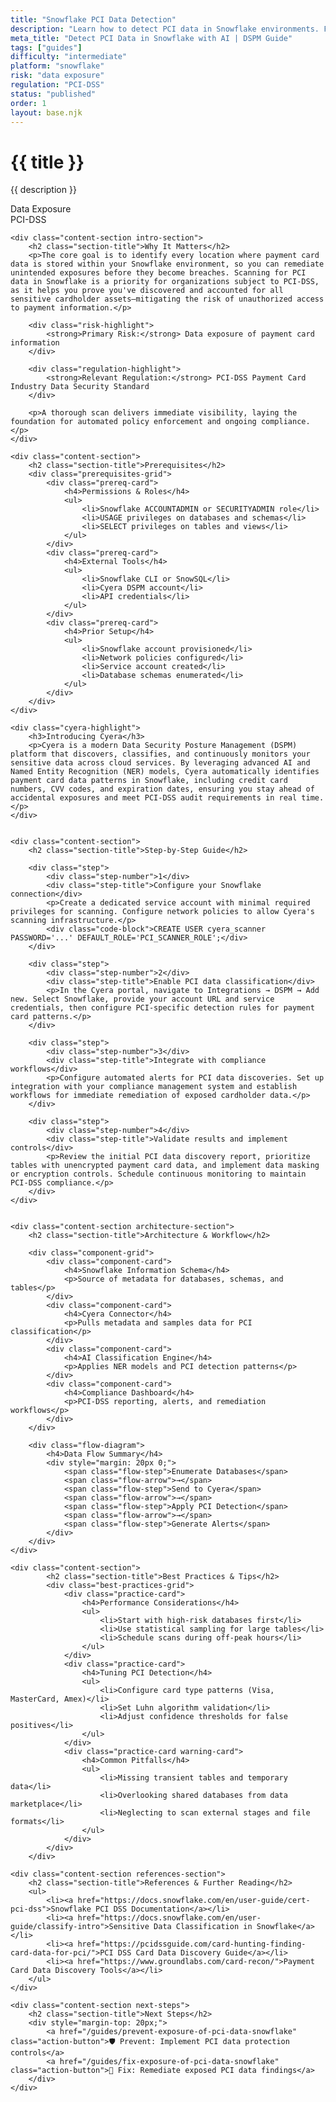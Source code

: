 ```yaml
---
title: "Snowflake PCI Data Detection"
description: "Learn how to detect PCI data in Snowflake environments. Follow step-by-step guidance for PCI-DSS compliance."
meta_title: "Detect PCI Data in Snowflake with AI | DSPM Guide"
tags: ["guides"]
difficulty: "intermediate"
platform: "snowflake"
risk: "data exposure"
regulation: "PCI-DSS"
status: "published"
order: 1
layout: base.njk
---
```


<div class="container">
    <div class="header">
        <h1>{{ title }}</h1>
        <p>{{ description }}</p>
        <div class="badge">Data Exposure</div>
        <div class="badge regulation">PCI-DSS</div>
    </div>

    <div class="content-section intro-section">
        <h2 class="section-title">Why It Matters</h2>
        <p>The core goal is to identify every location where payment card data is stored within your Snowflake environment, so you can remediate unintended exposures before they become breaches. Scanning for PCI data in Snowflake is a priority for organizations subject to PCI-DSS, as it helps you prove you've discovered and accounted for all sensitive cardholder assets—mitigating the risk of unauthorized access to payment information.</p>
        
        <div class="risk-highlight">
            <strong>Primary Risk:</strong> Data exposure of payment card information
        </div>
        
        <div class="regulation-highlight">
            <strong>Relevant Regulation:</strong> PCI-DSS Payment Card Industry Data Security Standard
        </div>
        
        <p>A thorough scan delivers immediate visibility, laying the foundation for automated policy enforcement and ongoing compliance.</p>
    </div>

    <div class="content-section">
        <h2 class="section-title">Prerequisites</h2>
        <div class="prerequisites-grid">
            <div class="prereq-card">
                <h4>Permissions & Roles</h4>
                <ul>
                    <li>Snowflake ACCOUNTADMIN or SECURITYADMIN role</li>
                    <li>USAGE privileges on databases and schemas</li>
                    <li>SELECT privileges on tables and views</li>
                </ul>
            </div>
            <div class="prereq-card">
                <h4>External Tools</h4>
                <ul>
                    <li>Snowflake CLI or SnowSQL</li>
                    <li>Cyera DSPM account</li>
                    <li>API credentials</li>
                </ul>
            </div>
            <div class="prereq-card">
                <h4>Prior Setup</h4>
                <ul>
                    <li>Snowflake account provisioned</li>
                    <li>Network policies configured</li>
                    <li>Service account created</li>
                    <li>Database schemas enumerated</li>
                </ul>
            </div>
        </div>
    </div>
	
    <div class="cyera-highlight">
        <h3>Introducing Cyera</h3>
        <p>Cyera is a modern Data Security Posture Management (DSPM) platform that discovers, classifies, and continuously monitors your sensitive data across cloud services. By leveraging advanced AI and Named Entity Recognition (NER) models, Cyera automatically identifies payment card data patterns in Snowflake, including credit card numbers, CVV codes, and expiration dates, ensuring you stay ahead of accidental exposures and meet PCI-DSS audit requirements in real time.</p>
    </div>
	

    <div class="content-section">
        <h2 class="section-title">Step-by-Step Guide</h2>
        
        <div class="step">
            <div class="step-number">1</div>
            <div class="step-title">Configure your Snowflake connection</div>
            <p>Create a dedicated service account with minimal required privileges for scanning. Configure network policies to allow Cyera's scanning infrastructure.</p>
            <div class="code-block">CREATE USER cyera_scanner PASSWORD='...' DEFAULT_ROLE='PCI_SCANNER_ROLE';</div>
        </div>

        <div class="step">
            <div class="step-number">2</div>
            <div class="step-title">Enable PCI data classification</div>
            <p>In the Cyera portal, navigate to Integrations → DSPM → Add new. Select Snowflake, provide your account URL and service credentials, then configure PCI-specific detection rules for payment card patterns.</p>
        </div>

        <div class="step">
            <div class="step-number">3</div>
            <div class="step-title">Integrate with compliance workflows</div>
            <p>Configure automated alerts for PCI data discoveries. Set up integration with your compliance management system and establish workflows for immediate remediation of exposed cardholder data.</p>
        </div>

        <div class="step">
            <div class="step-number">4</div>
            <div class="step-title">Validate results and implement controls</div>
            <p>Review the initial PCI data discovery report, prioritize tables with unencrypted payment card data, and implement data masking or encryption controls. Schedule continuous monitoring to maintain PCI-DSS compliance.</p>
        </div>
    </div>


    <div class="content-section architecture-section">
        <h2 class="section-title">Architecture & Workflow</h2>
        
        <div class="component-grid">
            <div class="component-card">
                <h4>Snowflake Information Schema</h4>
                <p>Source of metadata for databases, schemas, and tables</p>
            </div>
            <div class="component-card">
                <h4>Cyera Connector</h4>
                <p>Pulls metadata and samples data for PCI classification</p>
            </div>
            <div class="component-card">
                <h4>AI Classification Engine</h4>
                <p>Applies NER models and PCI detection patterns</p>
            </div>
            <div class="component-card">
                <h4>Compliance Dashboard</h4>
                <p>PCI-DSS reporting, alerts, and remediation workflows</p>
            </div>
        </div>

        <div class="flow-diagram">
            <h4>Data Flow Summary</h4>
            <div style="margin: 20px 0;">
                <span class="flow-step">Enumerate Databases</span>
                <span class="flow-arrow">→</span>
                <span class="flow-step">Send to Cyera</span>
                <span class="flow-arrow">→</span>
                <span class="flow-step">Apply PCI Detection</span>
                <span class="flow-arrow">→</span>
                <span class="flow-step">Generate Alerts</span>
            </div>
        </div>
    </div>

	<div class="content-section">
	        <h2 class="section-title">Best Practices & Tips</h2>
	        <div class="best-practices-grid">
	            <div class="practice-card">
	                <h4>Performance Considerations</h4>
	                <ul>
	                    <li>Start with high-risk databases first</li>
	                    <li>Use statistical sampling for large tables</li>
	                    <li>Schedule scans during off-peak hours</li>
	                </ul>
	            </div>
	            <div class="practice-card">
	                <h4>Tuning PCI Detection</h4>
	                <ul>
	                    <li>Configure card type patterns (Visa, MasterCard, Amex)</li>
	                    <li>Set Luhn algorithm validation</li>
	                    <li>Adjust confidence thresholds for false positives</li>
	                </ul>
	            </div>
	            <div class="practice-card warning-card">
	                <h4>Common Pitfalls</h4>
	                <ul>
	                    <li>Missing transient tables and temporary data</li>
	                    <li>Overlooking shared databases from data marketplace</li>
	                    <li>Neglecting to scan external stages and file formats</li>
	                </ul>
	            </div>
	        </div>
	    </div>

    <div class="content-section references-section">
        <h2 class="section-title">References & Further Reading</h2>
        <ul>
            <li><a href="https://docs.snowflake.com/en/user-guide/cert-pci-dss">Snowflake PCI DSS Documentation</a></li>
            <li><a href="https://docs.snowflake.com/en/user-guide/classify-intro">Sensitive Data Classification in Snowflake</a></li>
            <li><a href="https://pcidssguide.com/card-hunting-finding-card-data-for-pci/">PCI DSS Card Data Discovery Guide</a></li>
            <li><a href="https://www.groundlabs.com/card-recon/">Payment Card Data Discovery Tools</a></li>
        </ul>
    </div>

    <div class="content-section next-steps">
        <h2 class="section-title">Next Steps</h2>
        <div style="margin-top: 20px;">
            <a href="/guides/prevent-exposure-of-pci-data-snowflake" class="action-button">🛡️ Prevent: Implement PCI data protection controls</a>
            <a href="/guides/fix-exposure-of-pci-data-snowflake" class="action-button">🔧 Fix: Remediate exposed PCI data findings</a>
        </div>
    </div>
</div>